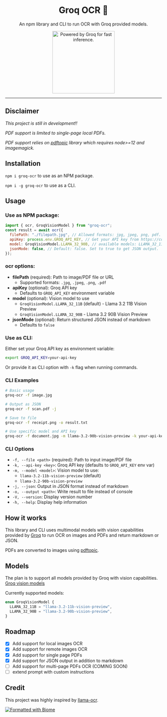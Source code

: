 <div align="center">
  <div>
    <h1 align="center">Groq OCR 🔬</h1>
  </div>
	<p>An npm library and CLI to run OCR with Groq provided models.</p>
<a href="https://groq.com" target="_blank" rel="noopener noreferrer">
  <img
    src="https://groq.com/wp-content/uploads/2024/03/PBG-mark1-color.svg"
    alt="Powered by Groq for fast inference."
    width="200"
    height="200"
  />
</a>
</div>

---

## Disclaimer

_This project is still in development‼️_

_PDF support is limited to single-page local PDFs._

_PDF support relies on [pdftopic](https://github.com/Ilyes-El-Majouti/pdftopic) library which requires node>=12 and imagemagick._

## Installation

`npm i groq-ocr` to use as an NPM package.

`npm i -g groq-ocr` to use as a CLI.

## Usage

### Use as NPM package:

```javascript
import { ocr, GroqVisionModel } from "groq-ocr";
const result = await ocr({
  filePath: "./filepath.jpg", // Allowed formats: jpg, jpeg, png, pdf.
  apiKey: process.env.GROQ_API_KEY, // Get your API key from https://console.groq.com/
  model: GroqVisionModel.LLAMA_32_90B, // available models: LLAMA_32_11B, LLAMA_32_90B. Default: LLAMA_32_11B
  jsonMode: false, // Default: false. Set to true to get JSON output.
});
```

### ocr options:

- **filePath** (required): Path to image/PDF file or URL
  - Supported formats: `.jpg`, `.jpeg`, `.png`, `.pdf`
- **apiKey** (optional): Groq API key
  - Defaults to `GROQ_API_KEY` environment variable
- **model** (optional): Vision model to use
  - `GroqVisionModel.LLAMA_32_11B` (default) - Llama 3.2 11B Vision Preview
  - `GroqVisionModel.LLAMA_32_90B` - Llama 3.2 90B Vision Preview
- **jsonMode** (optional): Return structured JSON instead of markdown
  - Defaults to `false`

### Use as CLI:

Either set your Groq API key as environment variable:

```bash
export GROQ_API_KEY=your-api-key
```

Or provide it as CLI option with `-k` flag when running commands.

### CLI Examples

```bash
# Basic usage
groq-ocr -f image.jpg

# Output as JSON
groq-ocr -f scan.pdf -j

# Save to file
groq-ocr -f receipt.png -o result.txt

# Use specific model and API key
groq-ocr -f document.jpg -m llama-3.2-90b-vision-preview -k your-api-key
```

### CLI Options

- `-f, --file <path>` (required): Path to input image/PDF file
- `-k, --api-key <key>`: Groq API key (defaults to `GROQ_API_KEY` env var)
- `-m, --model <model>`: Vision model to use:
  - `llama-3.2-11b-vision-preview` (default)
  - `llama-3.2-90b-vision-preview`
- `-j, --json`: Output in JSON format instead of markdown
- `-o, --output <path>`: Write result to file instead of console
- `-V, --version`: Display version number
- `-h, --help`: Display help information


## How it works

This library and CLI uses multimodal models with vision capabilities provided by [Groq](https://groq.com/) to run OCR on images and PDFs and return markdown or JSON.

PDFs are converted to images using [pdftopic](https://github.com/Ilyes-El-Majouti/pdftopic).

## Models

The plan is to support all models provided by Groq with vision capabilities.
[Groq vision models](https://console.groq.com/docs/vision)

Currently supported models:

```typescript
enum GroqVisionModel {
  LLAMA_32_11B = "llama-3.2-11b-vision-preview",
  LLAMA_32_90B = "llama-3.2-90b-vision-preview",
}
```

## Roadmap

- [x] Add support for local images OCR
- [x] Add support for remote images OCR
- [x] Add support for single page PDFs
- [x] Add support for JSON output in addition to markdown
- [ ] Add support for multi-page PDFs OCR (COMING SOON)
- [ ] extend prompt with custom instructions

## Credit

This project was highly inspired by [llama-ocr](https://github.com/Nutlope/llama-ocr/tree/main).

[![Formatted with Biome](https://img.shields.io/badge/Formatted_with-Biome-60a5fa?style=flat&logo=biome)](https://biomejs.dev/)
